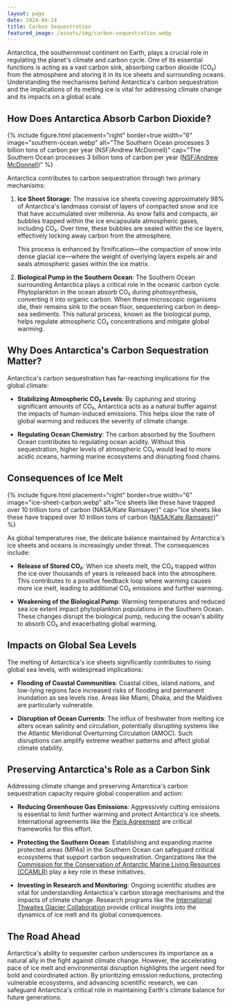 ```yaml
---
layout: page
date: 2024-04-14
title: Carbon Sequestration
featured_image: /assets/img/carbon-sequestration.webp
---
```


Antarctica, the southernmost continent on Earth, plays a crucial role in
regulating the planet's climate and carbon cycle. One of its essential functions
is acting as a vast carbon sink, absorbing carbon dioxide (CO₂) from the
atmosphere and storing it in its ice sheets and surrounding oceans.
Understanding the mechanisms behind Antarctica's carbon sequestration and the
implications of its melting ice is vital for addressing climate change and its
impacts on a global scale.

## How Does Antarctica Absorb Carbon Dioxide?

{% include figure.html placement="right" border=true width="6"
   image="southern-ocean.webp"
   alt="The Southern Ocean processes 3 billion tons of carbon per year (NSF/Andrew McDonnell)"
   cap="The Southern Ocean processes 3 billion tons of carbon per year ([NSF/Andrew McDonnell](https://www.nsf.gov/news/mmg/mmg_disp.jsp?med_id=184731&from=))"
%}

Antarctica contributes to carbon sequestration through two primary mechanisms:

1. **Ice Sheet Storage**: The massive ice sheets covering approximately 98% of
   Antarctica's landmass consist of layers of compacted snow and ice that have
   accumulated over millennia. As snow falls and compacts, air bubbles trapped
   within the ice encapsulate atmospheric gases, including CO₂. Over time, these
   bubbles are sealed within the ice layers, effectively locking away carbon
   from the atmosphere. 

   This process is enhanced by firnification—the compaction of snow into dense
   glacial ice—where the weight of overlying layers expels air and seals
   atmospheric gases within the ice matrix.

2. **Biological Pump in the Southern Ocean**: The Southern Ocean surrounding
   Antarctica plays a critical role in the oceanic carbon cycle. Phytoplankton
   in the ocean absorb CO₂ during photosynthesis, converting it into organic
   carbon. When these microscopic organisms die, their remains sink to the
   ocean floor, sequestering carbon in deep-sea sediments. This natural process,
   known as the biological pump, helps regulate atmospheric CO₂ concentrations
   and mitigate global warming.

## Why Does Antarctica's Carbon Sequestration Matter?

Antarctica's carbon sequestration has far-reaching implications for the global
climate:

- **Stabilizing Atmospheric CO₂ Levels**: By capturing and storing significant
  amounts of CO₂, Antarctica acts as a natural buffer against the impacts of
  human-induced emissions. This helps slow the rate of global warming and
  reduces the severity of climate change.

- **Regulating Ocean Chemistry**: The carbon absorbed by the Southern Ocean
  contributes to regulating ocean acidity. Without this sequestration, higher
  levels of atmospheric CO₂ would lead to more acidic oceans, harming marine
  ecosystems and disrupting food chains.

## Consequences of Ice Melt

{% include figure.html placement="right" border=true width="6"
   image="ice-sheet-carbon.webp"
   alt="Ice sheets like these have trapped over 10 trillion tons of carbon (NASA/Kate Ramsayer)"
   cap="Ice sheets like these have trapped over _10 trillion_ tons of carbon ([NASA/Kate Ramsayer](https://blogs.nasa.gov/earthexpeditions/2018/11/))"
%}

As global temperatures rise, the delicate balance maintained by Antarctica's
ice sheets and oceans is increasingly under threat. The consequences include:

- **Release of Stored CO₂**: When ice sheets melt, the CO₂ trapped within the
  ice over thousands of years is released back into the atmosphere. This
  contributes to a positive feedback loop where warming causes more ice melt,
  leading to additional CO₂ emissions and further warming.

- **Weakening of the Biological Pump**: Warming temperatures and reduced sea
  ice extent impact phytoplankton populations in the Southern Ocean. These
  changes disrupt the biological pump, reducing the ocean's ability to absorb
  CO₂ and exacerbating global warming.

## Impacts on Global Sea Levels

The melting of Antarctica's ice sheets significantly contributes to rising
global sea levels, with widespread implications:

- **Flooding of Coastal Communities**: Coastal cities, island nations, and
  low-lying regions face increased risks of flooding and permanent inundation as
  sea levels rise. Areas like Miami, Dhaka, and the Maldives are particularly
  vulnerable.

- **Disruption of Ocean Currents**: The influx of freshwater from melting ice
  alters ocean salinity and circulation, potentially disrupting systems like the
  Atlantic Meridional Overturning Circulation (AMOC). Such disruptions can
  amplify extreme weather patterns and affect global climate stability.

## Preserving Antarctica's Role as a Carbon Sink

Addressing climate change and preserving Antarctica's carbon sequestration
capacity require global cooperation and action:

- **Reducing Greenhouse Gas Emissions**: Aggressively cutting emissions is
  essential to limit further warming and protect Antarctica's ice sheets.
  International agreements like the [Paris Agreement](https://unfccc.int/process-and-meetings/the-paris-agreement/the-paris-agreement)
  are critical frameworks for this effort.

- **Protecting the Southern Ocean**: Establishing and expanding marine protected
  areas (MPAs) in the Southern Ocean can safeguard critical ecosystems that
  support carbon sequestration. Organizations like the [Commission for the
  Conservation of Antarctic Marine Living Resources (CCAMLR)](https://www.ccamlr.org/)
  play a key role in these initiatives.

- **Investing in Research and Monitoring**: Ongoing scientific studies are vital
  for understanding Antarctica's carbon storage mechanisms and the impacts of
  climate change. Research programs like the [International Thwaites Glacier Collaboration](https://www.bas.ac.uk/project/international-thwaites-glacier-collaboration/)
  provide critical insights into the dynamics of ice melt and its global
  consequences.

## The Road Ahead

Antarctica's ability to sequester carbon underscores its importance as a
natural ally in the fight against climate change. However, the accelerating
pace of ice melt and environmental disruption highlights the urgent need for
bold and coordinated action. By prioritizing emission reductions, protecting
vulnerable ecosystems, and advancing scientific research, we can safeguard
Antarctica's critical role in maintaining Earth's climate balance for future
generations.
